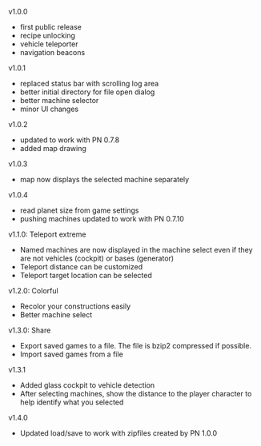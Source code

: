 v1.0.0
- first public release
- recipe unlocking
- vehicle teleporter
- navigation beacons

v1.0.1
- replaced status bar with scrolling log area
- better initial directory for file open dialog
- better machine selector
- minor UI changes

v1.0.2
- updated to work with PN 0.7.8
- added map drawing

v1.0.3
- map now displays the selected machine separately

v1.0.4
- read planet size from game settings
- pushing machines updated to work with PN 0.7.10

v1.1.0: Teleport extreme
- Named machines are now displayed in the machine select even if they are not vehicles (cockpit) or bases (generator)
- Teleport distance can be customized
- Teleport target location can be selected

v1.2.0: Colorful
- Recolor your constructions easily
- Better machine select

v1.3.0: Share
- Export saved games to a file. The file is bzip2 compressed if possible.
- Import saved games from a file

v1.3.1
- Added glass cockpit to vehicle detection
- After selecting machines, show the distance to the player character to help identify what you selected

v1.4.0
- Updated load/save to work with zipfiles created by PN 1.0.0
